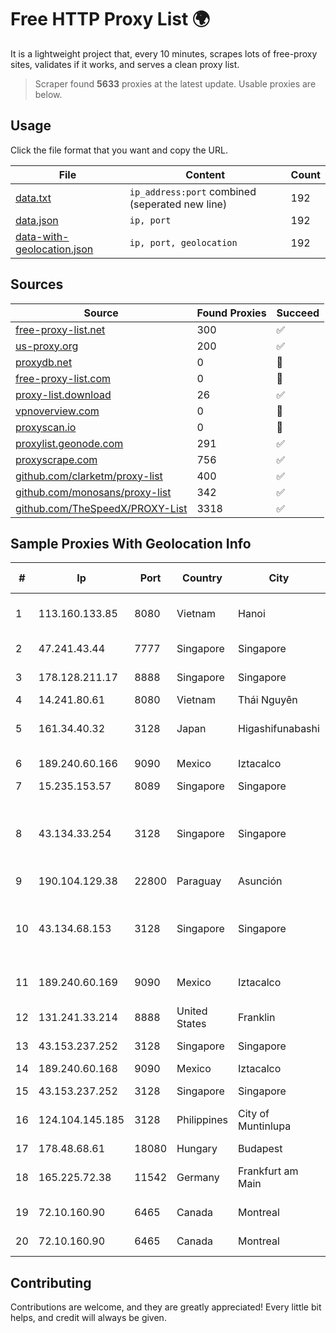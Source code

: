 
# Free HTTP Proxy List 🌍

It is a lightweight project that, every 10 minutes, scrapes lots of free-proxy sites, validates if it works, and serves a clean proxy list.


> Scraper found **5633** proxies at the latest update. Usable proxies are below.

## Usage

Click the file format that you want and copy the URL.


|File|Content|Count|
|----|-------|-----|
|[data.txt](https://raw.githubusercontent.com/themiralay/Proxy-List-World/master/data.txt)|`ip_address:port` combined (seperated new line)|192|
|[data.json](https://raw.githubusercontent.com/themiralay/Proxy-List-World/master/data.json)|`ip, port`|192|
|[data-with-geolocation.json](https://raw.githubusercontent.com/themiralay/Proxy-List-World/master/data-with-geolocation.json)|`ip, port, geolocation`|192|

## Sources

|Source|Found Proxies|Succeed|
|------|-------------|-------|
|[free-proxy-list.net](https://free-proxy-list.net)|300|✅|
|[us-proxy.org](https://www.us-proxy.org)|200|✅|
|[proxydb.net](http://proxydb.net)|0|🚫|
|[free-proxy-list.com](https://free-proxy-list.com/?page=&port=&type%5B%5D=http&type%5B%5D=https&up_time=0&search=Search)|0|🚫|
|[proxy-list.download](https://www.proxy-list.download/HTTP)|26|✅|
|[vpnoverview.com](https://vpnoverview.com/privacy/anonymous-browsing/free-proxy-servers)|0|🚫|
|[proxyscan.io](https://www.proxyscan.io)|0|🚫|
|[proxylist.geonode.com](https://proxylist.geonode.com/api/proxy-list?limit=300&page=1&sort_by=lastChecked&sort_type=desc&protocols=http,https)|291|✅|
|[proxyscrape.com](https://api.proxyscrape.com/v2/?request=displayproxies&protocol=http&timeout=10000&country=all&ssl=all&anonymity=all)|756|✅|
|[github.com/clarketm/proxy-list](https://raw.githubusercontent.com/clarketm/proxy-list/master/proxy-list-raw.txt)|400|✅|
|[github.com/monosans/proxy-list](https://raw.githubusercontent.com/monosans/proxy-list/main/proxies/http.txt)|342|✅|
|[github.com/TheSpeedX/PROXY-List](https://raw.githubusercontent.com/TheSpeedX/PROXY-List/master/http.txt)|3318|✅|


## Sample Proxies With Geolocation Info

|#|Ip|Port|Country|City|Internet Service Provider|
|-|--|----|-------|----|-------------------------|
|1|113.160.133.85|8080|Vietnam|Hanoi|VietNam Post and Telecom Corporation|
|2|47.241.43.44|7777|Singapore|Singapore|Alibaba Cloud LLC|
|3|178.128.211.17|8888|Singapore|Singapore|DigitalOcean, LLC|
|4|14.241.80.61|8080|Vietnam|Thái Nguyên|VNPT|
|5|161.34.40.32|3128|Japan|Higashifunabashi|NTT PC Communications, Inc.|
|6|189.240.60.166|9090|Mexico|Iztacalco|Uninet S.A. de C.V.|
|7|15.235.153.57|8089|Singapore|Singapore|OVH Hosting|
|8|43.134.33.254|3128|Singapore|Singapore|Shenzhen Tencent Computer Systems Company Limited|
|9|190.104.129.38|22800|Paraguay|Asunción|Núcleo S.A.|
|10|43.134.68.153|3128|Singapore|Singapore|Shenzhen Tencent Computer Systems Company Limited|
|11|189.240.60.169|9090|Mexico|Iztacalco|Uninet S.A. de C.V.|
|12|131.241.33.214|8888|United States|Franklin|Cincinnati Bell Telephone Company LLC|
|13|43.153.237.252|3128|Singapore|Singapore|Aceville Pte.ltd|
|14|189.240.60.168|9090|Mexico|Iztacalco|Uninet S.A. de C.V.|
|15|43.153.237.252|3128|Singapore|Singapore|Aceville Pte.ltd|
|16|124.104.145.185|3128|Philippines|City of Muntinlupa|Philippine Long Distance Telephone Co.|
|17|178.48.68.61|18080|Hungary|Budapest|UPC|
|18|165.225.72.38|11542|Germany|Frankfurt am Main|Zscaler Switzerland GmbH|
|19|72.10.160.90|6465|Canada|Montreal|GloboTech Communications|
|20|72.10.160.90|6465|Canada|Montreal|GloboTech Communications|



## Contributing

Contributions are welcome, and they are greatly appreciated! Every
little bit helps, and credit will always be given.

